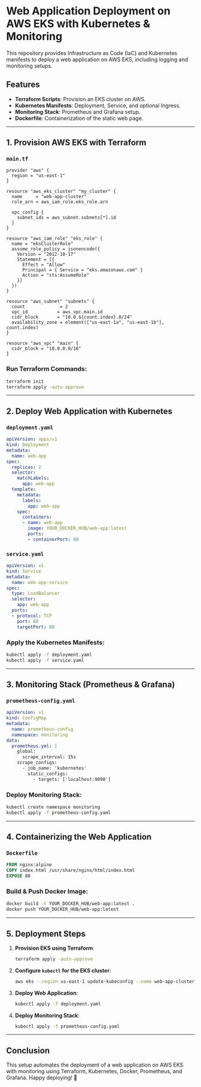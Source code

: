 # Web Application Deployment on AWS EKS with Kubernetes & Monitoring

This repository provides Infrastructure as Code (IaC) and Kubernetes manifests to deploy a web application on AWS EKS, including logging and monitoring setups.

## Features
- **Terraform Scripts**: Provision an EKS cluster on AWS.
- **Kubernetes Manifests**: Deployment, Service, and optional Ingress.
- **Monitoring Stack**: Prometheus and Grafana setup.
- **Dockerfile**: Containerization of the static web page.

---

## 1. Provision AWS EKS with Terraform

### `main.tf`
```hcl
provider "aws" {
  region = "us-east-1"
}

resource "aws_eks_cluster" "my_cluster" {
  name     = "web-app-cluster"
  role_arn = aws_iam_role.eks_role.arn

  vpc_config {
    subnet_ids = aws_subnet.subnets[*].id
  }
}

resource "aws_iam_role" "eks_role" {
  name = "eksClusterRole"
  assume_role_policy = jsonencode({
    Version = "2012-10-17"
    Statement = [{
      Effect = "Allow"
      Principal = { Service = "eks.amazonaws.com" }
      Action = "sts:AssumeRole"
    }]
  })
}

resource "aws_subnet" "subnets" {
  count             = 2
  vpc_id           = aws_vpc.main.id
  cidr_block       = "10.0.${count.index}.0/24"
  availability_zone = element(["us-east-1a", "us-east-1b"], count.index)
}

resource "aws_vpc" "main" {
  cidr_block = "10.0.0.0/16"
}
```

### Run Terraform Commands:
```sh
terraform init
terraform apply -auto-approve
```

---

## 2. Deploy Web Application with Kubernetes

### `deployment.yaml`
```yaml
apiVersion: apps/v1
kind: Deployment
metadata:
  name: web-app
spec:
  replicas: 2
  selector:
    matchLabels:
      app: web-app
  template:
    metadata:
      labels:
        app: web-app
    spec:
      containers:
      - name: web-app
        image: YOUR_DOCKER_HUB/web-app:latest
        ports:
        - containerPort: 80
```

### `service.yaml`
```yaml
apiVersion: v1
kind: Service
metadata:
  name: web-app-service
spec:
  type: LoadBalancer
  selector:
    app: web-app
  ports:
  - protocol: TCP
    port: 80
    targetPort: 80
```

### Apply the Kubernetes Manifests:
```sh
kubectl apply -f deployment.yaml
kubectl apply -f service.yaml
```

---

## 3. Monitoring Stack (Prometheus & Grafana)

### `prometheus-config.yaml`
```yaml
apiVersion: v1
kind: ConfigMap
metadata:
  name: prometheus-config
  namespace: monitoring
data:
  prometheus.yml: |
    global:
      scrape_interval: 15s
    scrape_configs:
      - job_name: 'kubernetes'
        static_configs:
          - targets: ['localhost:9090']
```

### Deploy Monitoring Stack:
```sh
kubectl create namespace monitoring
kubectl apply -f prometheus-config.yaml
```

---

## 4. Containerizing the Web Application

### `Dockerfile`
```dockerfile
FROM nginx:alpine
COPY index.html /usr/share/nginx/html/index.html
EXPOSE 80
```

### Build & Push Docker Image:
```sh
docker build -t YOUR_DOCKER_HUB/web-app:latest .
docker push YOUR_DOCKER_HUB/web-app:latest
```

---

## 5. Deployment Steps
1. **Provision EKS using Terraform**:
   ```sh
   terraform apply -auto-approve
   ```
2. **Configure `kubectl` for the EKS cluster**:
   ```sh
   aws eks --region us-east-1 update-kubeconfig --name web-app-cluster
   ```
3. **Deploy Web Application**:
   ```sh
   kubectl apply -f deployment.yaml
   ```
4. **Deploy Monitoring Stack**:
   ```sh
   kubectl apply -f prometheus-config.yaml
   ```

---

## Conclusion
This setup automates the deployment of a web application on AWS EKS with monitoring using Terraform, Kubernetes, Docker, Prometheus, and Grafana. Happy deploying! 🚀
